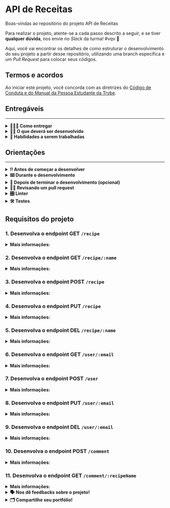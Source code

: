 # API de Receitas

Boas-vindas ao repositório do projeto API de Receitas

Para realizar o projeto, atente-se a cada passo descrito a seguir, e se tiver **qualquer dúvida**, nos envie no _Slack_ da turma! #vqv 🚀

Aqui, você vai encontrar os detalhes de como estruturar o desenvolvimento do seu projeto a partir desse repositório, utilizando uma branch específica e um _Pull Request_ para colocar seus códigos.

## Termos e acordos

Ao iniciar este projeto, você concorda com as diretrizes do [Código de Conduta e do Manual da Pessoa Estudante da Trybe](https://app.betrybe.com/learn/student-manual/codigo-de-conduta-da-pessoa-estudante).

## Entregáveis
---

<details>
<summary><strong>🤷🏽‍♀️ Como entregar</strong></summary>

Para entregar o seu projeto você deverá criar um _Pull Request_ neste repositório.

Lembre-se que você pode consultar nosso conteúdo sobre [Git & GitHub](https://app.betrybe.com/learn/course/5e938f69-6e32-43b3-9685-c936530fd326/module/fc998c60-386e-46bc-83ca-4269beb17e17/section/fe827a71-3222-4b4d-a66f-ed98e09961af/day/1a530297-e176-4c79-8ed9-291ae2950540/lesson/2b2edce7-9c49-4907-92a2-aa571f823b79) e nosso [Blog - Git & GitHub](https://blog.betrybe.com/tecnologia/git-e-github/) sempre que precisar!

</details>
  
<details>
<summary><strong>🧑‍💻 O que deverá ser desenvolvido</strong></summary>

Sua empresa do coração desenvolveu um aplicativo de Receitas que está totalmente funcional 😉.
Agora, ela quer expandir esse negócio e criar uma **api de receitas** que vai retornar todas as receitas disponíveis, adicionar, remover e atualizar as mesmas. Além disso, a empresa deseja que seja possível cadastrar, remover, consultar e atualizar dados de usuários do app e permitir o cadastro e consulta de comentários nessas receitas.

Você recebeu a atribuição de desenvolver essa api de receitas com ASP.NET. Todos os services com os modelos de dados já estão disponíveis.

</details>
  
<details>
  <summary><strong>📝 Habilidades a serem trabalhadas </strong></summary>

Neste projeto, verificamos se você é capaz de:

- Entender do funcionamento do ASP.NET e como ele se integra ao C#.
- Entender da arquitetura MVC.
- Criar controllers que recebam dados pelo corpo e pela URL da requisição.
- Lançar códigos de retorno que respeitem o padrão do HTTP Status Code.


</details>


## Orientações
---

<details>
  <summary><strong>‼️ Antes de começar a desenvolver</strong></summary><br />

  1. Clone o repositório

  - Use o comando: `git clone git@github.com:tryber/csharp-030-csharp-projeto-api-de-receitas.git`.
  - Entre na pasta do repositório que você acabou de clonar:
    - `cd csharp-030-csharp-projeto-api-de-receitas`

  2. Instale as dependências
  
  - Entre na pasta `src/`.
  - Execute o comando: `dotnet restore`.
  
  3. Crie uma branch a partir da branch `master`

  - Verifique se você está na branch `master`
    - Exemplo: `git branch`
  - Se não estiver, mude para a branch `master`
    - Exemplo: `git checkout master`
  - Agora crie uma branch à qual você vai submeter os `commits` do seu projeto
    - Você deve criar uma branch no seguinte formato: `nome-de-usuario-nome-do-projeto`
    - Exemplo: `git checkout -b joaozinho-csharp-030-csharp-projeto-api-de-receitas`

  4. Adicione as mudanças ao _stage_ do Git e faça um `commit`

  - Verifique que as mudanças ainda não estão no _stage_
    - Exemplo: `git status` (deve aparecer listada a pasta _joaozinho_ em vermelho)
  - Adicione o novo arquivo ao _stage_ do Git
    - Exemplo:
      - `git add .` (adicionando todas as mudanças - _que estavam em vermelho_ - ao stage do Git)
      - `git status` (deve aparecer listado o arquivo _joaozinho/README.md_ em verde)
  - Faça o `commit` inicial
    - Exemplo:
      - `git commit -m 'iniciando o projeto x'` (fazendo o primeiro commit)
      - `git status` (deve aparecer uma mensagem tipo essa: _nothing to commit_ )

  5. Adicione a sua branch com o novo `commit` ao repositório remoto

  - Usando o exemplo anterior: `git push -u origin joaozinho-csharp-030-csharp-projeto-api-de-receitas`

  6. Crie um novo `Pull Request` _(PR)_

  - Vá até a página de _Pull Requests_ do [repositório no GitHub](https://github.com/tryber/csharp-030-csharp-projeto-api-de-receitas/pulls)
  - Clique no botão verde _"New pull request"_
  - Clique na caixa de seleção _"Compare"_ e escolha a sua branch **com atenção**
  - Coloque um título para a sua _Pull Request_
    - Exemplo: _"Cria tela de busca"_
  - Clique no botão verde _"Create pull request"_
  - Adicione uma descrição para o _Pull Request_ e clique no botão verde _"Create pull request"_
  - **Não se preocupe em preencher mais nada por enquanto!**
  - Volte até a [página de _Pull Requests_ do repositório](https://github.com/tryber/csharp-030-csharp-projeto-api-de-receitas/pulls) e confira que o seu _Pull Request_ está criado

</details>

<details>
  <summary><strong>⌨️ Durante o desenvolvimento</strong></summary><br/>

  - Faça `commits` das alterações que você fizer no código regularmente

  - Lembre-se sempre de, após um (ou alguns) `commits`, atualizar o repositório remoto

  - Os comandos que você utilizará com mais frequência são:
    1. `git status` _(para verificar o que está em vermelho - fora do stage - e o que está em verde - no stage)_
    2. `git add` _(para adicionar arquivos ao stage do Git)_
    3. `git commit` _(para criar um commit com os arquivos que estão no stage do Git)_
    4. `git push -u origin nome-da-branch` _(para enviar o commit para o repositório remoto na primeira vez que fizer o `push` de uma nova branch)_
    5. `git push` _(para enviar o commit para o repositório remoto após o passo anterior)_

</details>

<details>
  <summary><strong>🤝 Depois de terminar o desenvolvimento (opcional)</strong></summary><br/>

  Para sinalizar que o seu projeto está pronto para o _"Code Review"_, faça o seguinte:

  - Vá até a página **DO SEU** _Pull Request_, adicione a label de _"code-review"_ e marque seus colegas:

    - No menu à direita, clique no _link_ **"Labels"** e escolha a _label_ **code-review**;

    - No menu à direita, clique no _link_ **"Assignees"** e escolha **o seu usuário**;

    - No menu à direita, clique no _link_ **"Reviewers"** e digite `students`, selecione o time `tryber/students-sd-030-csharp`.

  Caso tenha alguma dúvida, [aqui tem um vídeo explicativo](https://vimeo.com/362189205).

</details>

<details>
  <summary><strong>🕵🏿 Revisando um pull request</strong></summary><br />

  Use o conteúdo sobre [Code Review](https://app.betrybe.com/course/real-life-engineer/code-review) para te ajudar a revisar os _Pull Requests_.

</details>

<details>
  <summary><strong>🎛 Linter</strong></summary><br />

  Usaremos o [NetAnalyzer](https://docs.microsoft.com/pt-br/dotnet/fundamentals/code-analysis/overview) para fazer a análise estática do seu código.

  Este projeto já vem com as dependências relacionadas ao _linter_ configuradas no arquivo `.csproj`.

  O analisador já é instalado pelo plugin da `Microsoft C#` no `VSCode`. Para isso, basta fazer o download do [plugin](https://marketplace.visualstudio.com/items?itemName=ms-dotnettools.csharp) e instalá-lo.
</details>

<details>
  <summary><strong>🛠 Testes</strong></summary><br />

  O .NET já possui sua própria plataforma de testes.
  
  Este projeto já vem configurado e com suas dependências.

  ### Executando todos os testes

  Para executar os testes com o .NET, execute o comando dentro do diretório do seu projeto `src`!

  ```
  dotnet test
  ```

  ### Executando um teste específico

  Para executar um teste específico, basta executar o comando `dotnet test --filter Name~TestMethod1`.

  :warning: **Importante:** o comando irá executar testes cujo nome contém `TestMethod1`.

  :warning: **O avaliador automático não necessariamente avalia seu projeto na ordem em que os requisitos aparecem no readme. Isso acontece para deixar o processo de avaliação mais rápido. Então, não se assuste se isso acontecer, ok?**

  ### Outras opções para testes
  - Algumas opções que podem lhe ajudar são:
    -  `-?|-h|--help`: exibe a descrição completa de como utilizar o comando.
    -  `-t|--list-tests`: lista todos os testes, ao invés de executá-los.
    -  `-v|--verbosity <LEVEL>`: define o nível de detalhe na resposta dos testes.
      - `q | quiet`
      - `m | minimal`
      - `n | normal`
      - `d | detailed`
      - `diag | diagnostic`
      - Exemplo de uso: 
         ```
           dotnet test -v diag
         ```
         ou
         ```            
           dotnet test --verbosity=diagnostic
         ``` 
</details>

## Requisitos do projeto

### 1. Desenvolva o endpoint GET `/recipe`

<details>
  <summary><strong>Mais informações:</strong></summary>

- O endpoint deve ser acessível através do URL `/recipe`;
- O corpo da requisição é vazio.
- Os dados são manipulados através da service `/Services/RecipeService.cs` já criada.
- A estrutura de recipe são instâncias da classe `Recipe.cs`

* **O que será testado:**

  - Se a requisição for feita com sucesso o resultado retornado deverá ser conforme exibido abaixo, com um status http `200`:
    ```json
    [
	    {
		    "name": "Bolo de cenoura",
		    "recipeType": 1,
        "preparationTime": 0.4,
		    "ingredients": [
  			  "1/2 xícara (chá) de óleo", "..."
        ],
        "directions": "Em um liquidificador, ...",
        "rating": 10
	    },

      /*...*/
    ]
    ```

</details>

### 2. Desenvolva o endpoint GET `/recipe/:name`

<details>
  <summary><strong>Mais informações:</strong></summary>

- O endpoint deve ser acessível através do URL `/recipe/:name`;
- O endpoint irá buscar apenas uma receita consultando pelo `name` da receita
- O corpo da requisição é vazio.
- Os dados são manipulados através da service `/Services/RecipeService.cs` já criada.
- A estrutura de recipe são instâncias da classe `Recipe.cs`

* **O que será testado:**

  - Se a requisição for feita com sucesso o resultado retornado deverá ser conforme exibido abaixo, com um status http `200`:
    ```json
	  {
		  "name": "Bolo de cenoura",
		  "recipeType": 1,
      "preparationTime": 0.4,
		  "ingredients": [
  	    "1/2 xícara (chá) de óleo", "..."
      ],
      "directions": "Em um liquidificador, ...",
      "rating": 10
	  },
    ```

  - Se a requisição não encontrar nenhuma receita que atenda o filtro de nome, o resultado retornado deverá ter um status http `404`:
  - O retorno em json poderá ser o padrão do ASP.NET

</details>

### 3. Desenvolva o endpoint POST `/recipe`

<details>
  <summary><strong>Mais informações:</strong></summary>

- O endpoint deve ser acessível através do URL `/recipe`;
- Os dados são manipulados através da service `/Services/RecipeService.cs` já criada.
- A estrutura de recipe são instâncias da classe `Recipe.cs`
- O corpo da requisição deverá seguir o formato abaixo:
  ```json
  {
	  "Name": "Mousse de maracuja",
	  "RecipeType": 0,
	  "PreparationTime": "0.2",
	  "Ingredients": [
  		"1 lata de leite condensado",
	  ],
	  "Directions": "Em um liquidificador, ...",
	  "Rating": "9"
  }
  ```
* **O que será testado:**

  - Se a requisição for feita com sucesso o resultado retornado deverá ser conforme exibido abaixo, com um status http `201`:
    ```json
    {
  	  "Name": "Mousse de maracuja",
	    "RecipeType": 0,
	    "PreparationTime": "0.2",
	    "Ingredients": [
    		"1 lata de leite condensado",
	    ],
	    "Directions": "Em um liquidificador, ...",
	    "Rating": "9"
    }
    ```
</details>

### 4. Desenvolva o endpoint PUT `/recipe`

<details>
  <summary><strong>Mais informações:</strong></summary>

- O endpoint deve ser acessível através do URL `/recipe`;
- Os dados são manipulados através da service `/Services/RecipeService.cs` já criada.
- A estrutura de recipe são instâncias da classe `Recipe.cs`
- O dado de referência (chave primária) da receita será o `Name`
- O corpo da requisição deverá seguir o formato abaixo:
  ```json
  {
	  "Name": "Mousse de maracuja",
	  "RecipeType": 0,
	  "PreparationTime": "0.2",
	  "Ingredients": [
  		"1 lata de leite condensado",
	  ],
	  "Directions": "Em um liquidificador, ...",
	  "Rating": "9"
  }
  ```
* **O que será testado:**

  - Se a requisição for feita com sucesso o resultado retornado deverá ser um status http `204` sem conteúdo:
  - Se a requisição for feita com erro o resultado retornado deverá ser um status http `400`.

</details>

### 5. Desenvolva o endpoint DEL `/recipe/:name`

<details>
  <summary><strong>Mais informações:</strong></summary>

- O endpoint deve ser acessível através do URL `/recipe/:name`;
- O endpoint irá buscar apenas uma receita consultando pelo `name` da receita
- O corpo da requisição é vazio.
- Os dados são manipulados através da service `/Services/RecipeService.cs` já criada.
- A estrutura de recipe são instâncias da classe `Recipe.cs`

* **O que será testado:**

  - Se a requisição for feita com sucesso o resultado retornado deverá ser um status http `204` sem conteúdo:
  - Se a requisição não encontrar nenhuma receita que atenda o filtro de nome, o resultado retornado deverá ter um status http `404`:
  - O retorno em json poderá ser o padrão do ASP.NET

</details>

### 6. Desenvolva o endpoint GET `/user/:email`

<details>
  <summary><strong>Mais informações:</strong></summary>

- O endpoint deve ser acessível através do URL `/user/:email`;
- O endpoint irá buscar apenas uma pessoa usuária consultando pelo `email` da pessoa
- O corpo da requisição é vazio.
- Os dados são manipulados através da service `/Services/UserService.cs` já criada.
- A estrutura de user são instâncias da classe `User.cs`

* **O que será testado:**

  - Se a requisição for feita com sucesso o resultado retornado deverá ser conforme exibido abaixo, com um status http `200`:
    ```json
	  {
  	  "email": "pessoa@betrybe.com",
	    "name": "Pessoa tryber",
	    "password": "senhaTryber"
    }
    ```
  - Se a requisição não encontrar nenhuma pessoa usuária que atenda o filtro de e-mail, o resultado retornado deverá ter um status http `404`:
  - O retorno em json poderá ser o padrão do ASP.NET

</details>

### 7. Desenvolva o endpoint POST `/user`

<details>
  <summary><strong>Mais informações:</strong></summary>

- O endpoint deve ser acessível através do URL `/user`;
- Os dados são manipulados através da service `/Services/UserService.cs` já criada.
- A estrutura de user são instâncias da classe `User.cs`
- O corpo da requisição deverá seguir o formato abaixo:
  ```json
  {
  	"email": "pessoa.nova@betrybe.com",
  	"name": "Pessoa Nova",
  	"password": "senhaDaPessoaNova"
  }
  ```
* **O que será testado:**

  - Se a requisição for feita com sucesso o resultado retornado deverá ser conforme exibido abaixo, com um status http `201`:
    ```json
    {
  	  "email": "pessoa.nova@betrybe.com",
  	  "name": "Pessoa Nova",
  	  "password": "senhaDaPessoaNova"
    }
    ```
</details>

### 8. Desenvolva o endpoint PUT `/user/:email`

<details>
  <summary><strong>Mais informações:</strong></summary>

- O endpoint deve ser acessível através do URL `/user/:email`;
- Os dados são manipulados através da service `/Services/UserService.cs` já criada.
- A estrutura de user são instâncias da classe `User.cs`
- O dado de referência (chave primária) da pessoa usuária será o `Email`
- O corpo da requisição deverá seguir o formato abaixo:

  ```json
  {
  	"email": "pessoa@betrybe.com",
  	"name": "Pessoa Nova",
  	"password": "senhaDaPessoaNova"
  }
  ```

* **O que será testado:**

  - Se a requisição for feita com sucesso o resultado retornado deverá ser conforme exibido abaixo, com um status http `200`:

    ```json
    {
  	  "email": "pessoa.nova@betrybe.com",
  	  "name": "Pessoa Nova",
  	  "password": "senhaDaPessoaNova"
    }
    ```

    - Se a requisição não encontrar nenhuma pessoa usuária que atenda o filtro de e-mail, o resultado retornado deverá ter um status http `404`:
    - Se a requisição tentar atualizar o e-mail pessoa usuária, o resultado retornado deverá ter um status http `400`:
    - O retorno em json poderá ser o padrão do ASP.NET

</details>

### 9. Desenvolva o endpoint DEL `/user/:email`

<details>
  <summary><strong>Mais informações:</strong></summary>

- O endpoint deve ser acessível através do URL `/recipe/:email`;
- O endpoint irá buscar apenas uma pessoa usuária consultando pelo `email`.
- O corpo da requisição é vazio.
- Os dados são manipulados através da service `/Services/UserService.cs` já criada.
- A estrutura de pessoas usuárias são instâncias da classe `User.cs`

* **O que será testado:**
    - Se a requisição for feita com sucesso o resultado retornado deverá ser um status http `204` sem conteúdo:
    - Se a requisição não encontrar nenhuma pessoa usuária que atenda o filtro de e-mail, o resultado retornado deverá ter um status http `404`:
    - O retorno em json poderá ser o padrão do ASP.NET

</details>

### 10. Desenvolva o endpoint POST `/comment`

<details>
  <summary><strong>Mais informações:</strong></summary>

- O endpoint deve ser acessível através do URL `/comment`;
- Os dados são manipulados através da service `/Services/CommentService.cs` já criada.
- A estrutura de comentários são instâncias da classe `Comment.cs`
- O corpo da requisição deverá seguir o formato abaixo:
  ```json
  {
  	"Email": "pessoa@betrybe.com",
  	"RecipeName": "Coxinha",
  	"CommentText": "Fiz a receita de Coxinha na minha casa. Fiz o passo a passo e funcionou."
  } 
  ```

* **O que será testado:**

    - Se a requisição for feita com sucesso o resultado retornado deverá ser conforme exibido abaixo, com um status http `201`:
    
    ```json
    {
  	  "Email": "pessoa@betrybe.com",
  	  "RecipeName": "Coxinha",
  	  "CommentText": "Fiz a receita de Coxinha na minha casa. Fiz o passo a passo e funcionou."
    } 
    ```
</details>

### 11. Desenvolva o endpoint GET `/comment/:recipeName`

<details>
  <summary><strong>Mais informações:</strong></summary>

- O endpoint deve ser acessível através do URL `/comment/:recipeName`;
- O endpoint irá buscar apenas os comentários consultando pelo `Name` da receita
- O corpo da requisição é vazio.
- Os dados são manipulados através da service `/Services/CommentService.cs` já criada.
- A estrutura de comentários são instâncias da classe `Comment.cs`

* **O que será testado:**
    - Se a requisição for feita com sucesso o resultado retornado deverá ser conforme exibido abaixo, com um status http `200`:
    ```json
	  [
	    {
		    "email": "pessoa@betrybe.com",
		    "recipeName": "Coxinha",
		    "commentText": "Fiz a receita de Coxinha na minha casa. Fiz o passo a passo e saiu certinho."
	    },

      /* ... */
    ]
    ```

</details>

<details>
  <summary><strong>🗣 Nos dê feedbacks sobre o projeto!</strong></summary><br />

Ao finalizar e submeter o projeto, não se esqueça de avaliar sua experiência preenchendo o formulário. 
**Leva menos de 3 minutos!**

[FORMULÁRIO DE AVALIAÇÃO DE PROJETO](https://be-trybe.typeform.com/to/ZTeR4IbH#cohort_hidden=CH30-CSHARP&template=betrybe/csharp-0x-projeto-api-de-receitas)

</details>

<details>
  <summary><strong>🗂 Compartilhe seu portfólio!</strong></summary><br />

  Você sabia que o LinkedIn é a principal rede social profissional e que compartilhar aprendizados lá é muito importante para quem deseja construir uma carreira de sucesso? Compartilhe este projeto no seu LinkedIn, marque o perfil da Trybe (@trybe) e mostre para a sua rede toda a sua evolução.

</details>
